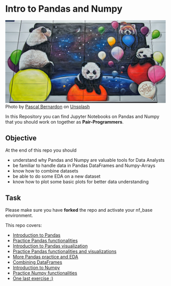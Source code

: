 # Intro to Pandas and Numpy


![Pandas](./images/pandas_photo.jpg)
<span>Photo by <a href="https://unsplash.com/@pbernardon?utm_source=unsplash&amp;utm_medium=referral&amp;utm_content=creditCopyText">Pascal Bernardon</a> on <a href="https://unsplash.com/s/photos/panda?utm_source=unsplash&amp;utm_medium=referral&amp;utm_content=creditCopyText">Unsplash</a></span>

In this Repository you can find Jupyter Notebooks on Pandas and Numpy that you should work on together as **Pair-Programmers**.

## Objective

At the end of this repo you should 
- understand why Pandas and Numpy are valuable tools for Data Analysts
- be familiar to handle data in Pandas DataFrames and Numpy-Arrays
- know how to combine datasets
- be able to do some EDA on a new dataset
- know how to plot some basic plots for better data understanding

## Task 
Please make sure you have **forked** the repo and activate your nf_base environment.

This repo covers:

- [Introduction to Pandas](1_pandas.ipynb)
- [Practice Pandas functionalities](2_pandas_practice_1.ipynb)
- [Introduction to Pandas visualization](3_pandas_visualization.ipynb)
- [Practice Pandas functionalities and visualizations](4_pandas_practice_2.ipynb)
- [More Pandas practice and EDA](5_pandas_practice_3.ipynb)
- [Combining DataFrames](6_combine_dataframes.ipynb)
- [Introduction to Numpy](7_numpy.ipynb)
- [Practice Numpy functionalities](8_numpy_practice.ipynb)
- [One last exercise :) ](9_pandas_practice_4.ipynb)


